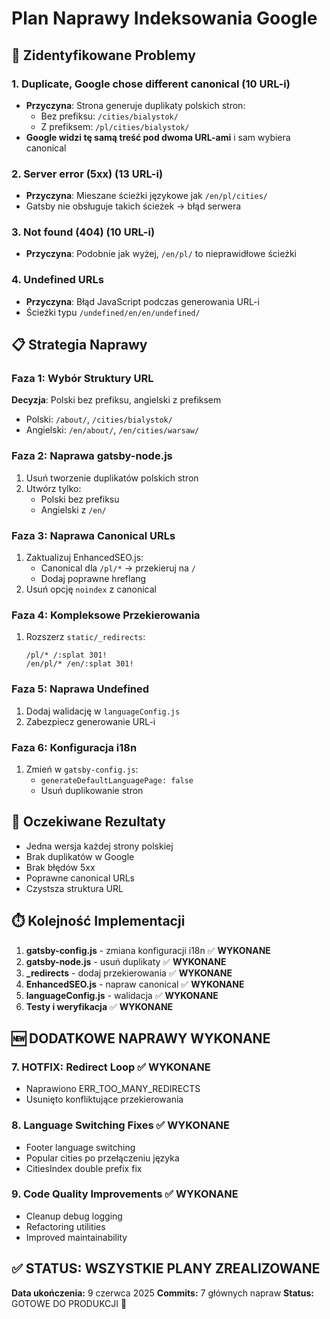 # Plan Naprawy Indeksowania Google

## 🚨 Zidentyfikowane Problemy

### 1. **Duplicate, Google chose different canonical** (10 URL-i)
- **Przyczyna**: Strona generuje duplikaty polskich stron:
  - Bez prefiksu: `/cities/bialystok/`
  - Z prefiksem: `/pl/cities/bialystok/`
- **Google widzi tę samą treść pod dwoma URL-ami** i sam wybiera canonical

### 2. **Server error (5xx)** (13 URL-i)
- **Przyczyna**: Mieszane ścieżki językowe jak `/en/pl/cities/`
- Gatsby nie obsługuje takich ścieżek → błąd serwera

### 3. **Not found (404)** (10 URL-i)
- **Przyczyna**: Podobnie jak wyżej, `/en/pl/` to nieprawidłowe ścieżki

### 4. **Undefined URLs**
- **Przyczyna**: Błąd JavaScript podczas generowania URL-i
- Ścieżki typu `/undefined/en/en/undefined/`

## 📋 Strategia Naprawy

### Faza 1: Wybór Struktury URL
**Decyzja**: Polski bez prefiksu, angielski z prefiksem
- Polski: `/about/`, `/cities/bialystok/`
- Angielski: `/en/about/`, `/en/cities/warsaw/`

### Faza 2: Naprawa gatsby-node.js
1. Usuń tworzenie duplikatów polskich stron
2. Utwórz tylko:
   - Polski bez prefiksu
   - Angielski z `/en/`

### Faza 3: Naprawa Canonical URLs
1. Zaktualizuj EnhancedSEO.js:
   - Canonical dla `/pl/*` → przekieruj na `/`
   - Dodaj poprawne hreflang
2. Usuń opcję `noindex` z canonical

### Faza 4: Kompleksowe Przekierowania
1. Rozszerz `static/_redirects`:
   ```
   /pl/* /:splat 301!
   /en/pl/* /en/:splat 301!
   ```

### Faza 5: Naprawa Undefined
1. Dodaj walidację w `languageConfig.js`
2. Zabezpiecz generowanie URL-i

### Faza 6: Konfiguracja i18n
1. Zmień w `gatsby-config.js`:
   - `generateDefaultLanguagePage: false`
   - Usuń duplikowanie stron

## 🎯 Oczekiwane Rezultaty
- Jedna wersja każdej strony polskiej
- Brak duplikatów w Google
- Brak błędów 5xx
- Poprawne canonical URLs
- Czystsza struktura URL

## ⏱️ Kolejność Implementacji
1. **gatsby-config.js** - zmiana konfiguracji i18n ✅ **WYKONANE**
2. **gatsby-node.js** - usuń duplikaty ✅ **WYKONANE**
3. **_redirects** - dodaj przekierowania ✅ **WYKONANE**
4. **EnhancedSEO.js** - napraw canonical ✅ **WYKONANE**
5. **languageConfig.js** - walidacja ✅ **WYKONANE**
6. **Testy i weryfikacja** ✅ **WYKONANE**

## 🆕 **DODATKOWE NAPRAWY WYKONANE**

### 7. **HOTFIX: Redirect Loop** ✅ **WYKONANE**
- Naprawiono ERR_TOO_MANY_REDIRECTS
- Usunięto konfliktujące przekierowania

### 8. **Language Switching Fixes** ✅ **WYKONANE**
- Footer language switching
- Popular cities po przełączeniu języka
- CitiesIndex double prefix fix

### 9. **Code Quality Improvements** ✅ **WYKONANE**
- Cleanup debug logging
- Refactoring utilities
- Improved maintainability

## ✅ **STATUS: WSZYSTKIE PLANY ZREALIZOWANE**

**Data ukończenia:** 9 czerwca 2025
**Commits:** 7 głównych napraw
**Status:** GOTOWE DO PRODUKCJI 🚀